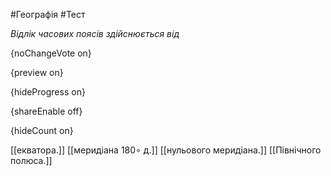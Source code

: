 #Географія #Тест

*Відлік часових поясів здійснюється від*

{noChangeVote on}

{preview on}

{hideProgress on}

{shareEnable off}

{hideCount on}

[[екватора.]]
[[меридіана 180∘ д.]]
[[нульового меридіана.]]
[[Північного полюса.]]
